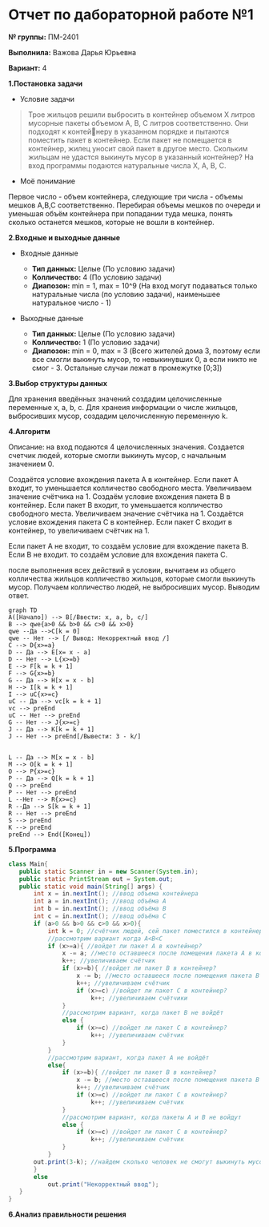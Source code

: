 # Отчет по дабораторной работе №1
**№ группы:** ПМ-2401

**Выполнила:** Важова Дарья Юрьевна

**Вариант:** 4

**1.Постановка задачи**

* Условие задачи
>Трое жильцов решили выбросить в контейнер объемом X литров мусорные пакеты объемом A, B, C литров соответственно. Они подходят к контейнеру в указанном порядке и пытаются поместить пакет в контейнер. Если пакет не помещается в контейнер, жилец уносит свой пакет в другое место. Скольким жильцам не удастся выкинуть мусор в указанный контейнер? На вход программы подаются натуральные числа X, A, B, C.
* Моё понимание

Первое число - объем контейнера, следующие три числа - объемы мешков A,B,C соответственно. Перебирая объемы мешков по очереди и уменьшая объём контейнера при попадании туда мешка, понять сколько останется мешков, которые не вошли в контейнер.

**2.Входные и выходные данные**

* Входные данные
  * **Тип данных:** Целые (По условию задачи)
  * **Колличество:** 4 (По условию задачи)
  * **Диапозон:** min = 1, max = 10^9 (На вход могут подаваться только натуральные числа (по условию задачи), наименьшее натуральное число - 1)

* Выходные данные
  * **Тип данных:** Целые (По условию задачи)
  * **Колличество:** 1 (По условию задачи)
  * **Диапозон:** min = 0, max = 3 (Всего жителей дома 3, поэтому если все смогли выкинуть мусор, то невыкинувших 0, а если никто не смог - 3. Остальные случаи лежат в промежутке [0;3])

**3.Выбор структуры данных**

Для хранения введённых значений создадим целочисленные переменные x, a, b, c. Для хранеия информации о числе жильцов, выбросивших мусор, создадим целочисленную переменную k.

**4.Алгоритм**

Описание: на вход подаются 4 целочисленных значения. Создается счетчик людей, которые смогли выкинуть мусор, с начальным значением 0. 

Создаётся условие вхождения пакета А в контейнер. Если пакет А входит, то уменьшается колличество свободного места. Увеличиваем значение счётчика на 1. Создаём условие вхождения пакета B в контейнер. Если пакет B входит, то уменьшается колличество свободного места. Увеличиваем значение счётчика на 1. Создаётся условие вхождения пакета C в контейнер. Если пакет С входит в контейнер, то увеличиваем счётчик на 1.

Если пакет А не входит, то создаём условие для вхождение пакета B. Если B не входит. то создаём условие для вхождения пакета C. 

после выполнения всех действий в условии, вычитаем из общего колличества жильцов колличество жильцов, которые смогли выкинуть мусор. Получаем колличество людей, не выбросивших мусор. Выводим ответ.

```mermaid
graph TD
A([Начало]) --> B[/Ввести: x, a, b, c/]
B --> qwe{a>0 && b>0 && c>0 && x>0}
qwe --Да -->C[k = 0]
qwe -- Нет --> [/ Вывод: Некорректный ввод /]
C --> D{x>=a}
D -- Да --> E[x= x - a]
D -- Нет --> L{x>=b}
E --> F[k = k + 1]
F --> G{x>=b}
G -- Да --> H[x = x - b]
H --> I[k = k + 1]
I --> uC{x>=c}
uC -- Да --> vc[k = k + 1]
vc --> preEnd
uC -- Нет --> preEnd
G -- Нет --> J{x>=c}
J -- Да --> K[k = k + 1] 
J -- Нет --> preEnd[/Вывести: 3 - k/]


L -- Да --> M[x = x - b]
M --> O[k = k + 1]
O --> P{x>=c}
P -- Да --> Q[k = k + 1]
Q --> preEnd
P -- Нет --> preEnd
L --Нет --> R{x>=c}
R --Да --> S[k = k + 1]
R -- Нет --> preEnd
S --> preEnd
K --> preEnd
preEnd --> End([Конец])
``` 

**5.Программа**

 ```java
 class Main{
    public static Scanner in = new Scanner(System.in);
    public static PrintStream out = System.out;
    public static void main(String[] args) {
        int x = in.nextInt(); //ввод объема контейнера
        int a = in.nextInt(); //ввод объёма А
        int b = in.nextInt(); //ввод объёма В
        int c = in.nextInt(); //ввод объёма С
        if (a>0 && b>0 && c>0 && x>0){
            int k = 0; //счётчик людей, сей пакет поместился в контейнер
            //рассмотрим вариант когда A<B<C
            if (x>=a){ //войдет ли пакет А в контейнер?
                x -= a; //место оставшееся после помещения пакета А в контейнер
                k++; //увеличиваем счётчик
                if (x>=b){ //войдет ли пакет B в контейнер?
                    x -= b; //место оставшееся после помещения пакета B в контейнер
                    k++; //увеличиваем счётчик
                    if (x>=c) //войдет ли пакет C в контейнер?
                        k++; //увеличиваем счётчики
                }
                //рассмотрим вариант, когда пакет В не войдёт
                else {
                    if (x>=c) //войдет ли пакет C в контейнер?
                        k++; //увеличиваем счётчик
                }
            }
            //рассмотрим вариант, когда пакет A не войдёт
            else{
                if (x>=b){ //войдет ли пакет B в контейнер?
                    x -= b; //место оставшееся после помещения пакета B в контейнер
                    k++; //увеличиваем счётчик
                    if (x>=c) //войдет ли пакет C в контейнер?
                        k++; //увеличиваем счётчик
                }
                //рассмотрим вариант, когда пакеты A и B не войдут
                else {
                    if (x>=c) //войдет ли пакет C в контейнер?
                        k++; //увеличиваем счётчик
                }
            }
        out.print(3-k); //найдем сколько человек не смогут выкинуть мусор в контейнер
        }
        else
            out.print("Некорректный ввод");
    }
}
 ```
**6.Анализ правильности решения**

